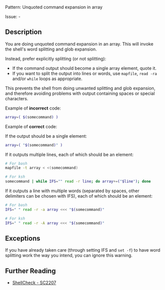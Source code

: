 Pattern: Unquoted command expansion in array

Issue: -

## Description

You are doing unquoted command expansion in an array. This will invoke the shell's word splitting and glob expansion.

Instead, prefer explicitly splitting (or not splitting):

* If the command output should become a single array element, quote it.
* If you want to split the output into lines or words, use `mapfile`, `read -ra` and/or `while` loops as appropriate.

This prevents the shell from doing unwanted splitting and glob expansion, and therefore avoiding problems with output containing spaces or special characters.

Example of **incorrect** code:

```sh
array=( $(somecommand) )
```

Example of **correct** code:

If the output should be a single element:

```sh
array=( "$(somecommand)" )
```

If it outputs multiple lines, each of which should be an element:

```sh
# For bash
mapfile -t array < <(somecommand)

# For ksh
somecommand | while IFS="" read -r line; do array+=("$line"); done
```

If it outputs a line with multiple words (separated by spaces, other delimiters can be chosen with IFS), each of which should be an element:

```sh
# For bash
IFS=" " read -r -a array <<< "$(somecommand)"

# For ksh
IFS=" " read -r -A array <<< "$(somecommand)"
```

## Exceptions

If you have already taken care (through setting IFS and `set -f`) to have word splitting work the way you intend, you can ignore this warning.

## Further Reading

* [ShellCheck - SC2207](https://github.com/koalaman/shellcheck/wiki/SC2207)
